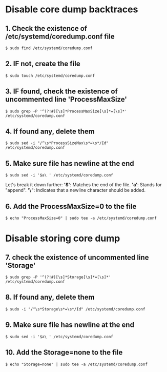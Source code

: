 # Disable core dump backtraces

## 1. Check the existence of /etc/systemd/coredump.conf file
    $ sudo find /etc/systemd/coredump.conf

## 2. IF not, create the file
    $ sudo touch /etc/systemd/coredump.conf

## 3. IF found, check the existence of uncommented line 'ProcessMaxSize'
    $ sudo grep -P '^(?!#)[\s]*ProcessMaxSize[\s]*=[\s]*' /etc/systemd/coredump.conf

## 4. If found any, delete them
    $ sudo sed -i "/^\s*ProcessSizeMax\s*=\s*/Id" /etc/systemd/coredump.conf

## 5. Make sure file has newline at the end
    $ sudo sed -i '$a\ ' /etc/systemd/coredump.conf

Let's break it down further:
**'$'**: Matches the end of the file.
**'a'**: Stands for "append".
**'\ '**: Indicates that a newline character should be added.

## 6. Add the ProcessMaxSize=0 to the file
    $ echo "ProcessMaxSize=0" | sudo tee -a /etc/systemd/coredump.conf

# Disable storing core dump

## 7. check the existence of uncommented line 'Storage'
    $ sudo grep -P '^(?!#)[\s]*Storage[\s]*=[\s]*' /etc/systemd/coredump.conf

## 8. If found any, delete them
    $ sudo -i "/^\s*Storage\s*=\s*/Id" /etc/systemd/coredump.conf

## 9. Make sure file has newline at the end
    $ sudo sed -i '$a\ ' /etc/systemd/coredump.conf

## 10. Add the Storage=none to the file
    $ echo "Storage=none" | sudo tee -a /etc/systemd/coredump.conf
